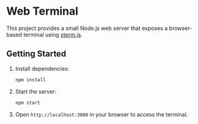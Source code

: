 # Web Terminal

This project provides a small Node.js web server that exposes a browser-based
terminal using [xterm.js](https://xtermjs.org/).

## Getting Started

1. Install dependencies:
   ```bash
   npm install
   ```
2. Start the server:
   ```bash
   npm start
   ```
3. Open `http://localhost:3000` in your browser to access the terminal.

